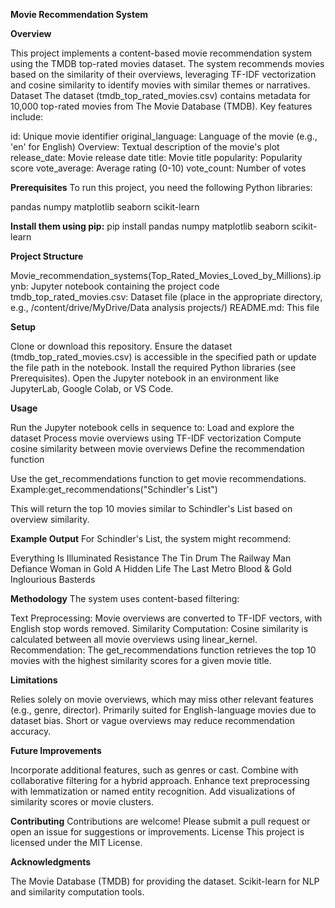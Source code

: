 **Movie Recommendation System**


**Overview**

This project implements a content-based movie recommendation system using the TMDB top-rated movies dataset. The system recommends movies based on the similarity of their overviews, leveraging TF-IDF vectorization and cosine similarity to identify movies with similar themes or narratives.
Dataset
The dataset (tmdb_top_rated_movies.csv) contains metadata for 10,000 top-rated movies from The Movie Database (TMDB). Key features include:

id: Unique movie identifier
original_language: Language of the movie (e.g., 'en' for English)
Overview: Textual description of the movie's plot
release_date: Movie release date
title: Movie title
popularity: Popularity score
vote_average: Average rating (0-10)
vote_count: Number of votes

**Prerequisites**
To run this project, you need the following Python libraries:

pandas
numpy
matplotlib
seaborn
scikit-learn

**Install them using pip:**
pip install pandas numpy matplotlib seaborn scikit-learn

**Project Structure**

Movie_recommendation_systems(Top_Rated_Movies_Loved_by_Millions).ipynb: Jupyter notebook containing the project code
tmdb_top_rated_movies.csv: Dataset file (place in the appropriate directory, e.g., /content/drive/MyDrive/Data analysis projects/)
README.md: This file

**Setup**

Clone or download this repository.
Ensure the dataset (tmdb_top_rated_movies.csv) is accessible in the specified path or update the file path in the notebook.
Install the required Python libraries (see Prerequisites).
Open the Jupyter notebook in an environment like JupyterLab, Google Colab, or VS Code.

**Usage**

Run the Jupyter notebook cells in sequence to:
Load and explore the dataset
Process movie overviews using TF-IDF vectorization
Compute cosine similarity between movie overviews
Define the recommendation function


Use the get_recommendations function to get movie recommendations. Example:get_recommendations("Schindler's List")

This will return the top 10 movies similar to Schindler's List based on overview similarity.

**Example Output**
For Schindler's List, the system might recommend:

Everything Is Illuminated
Resistance
The Tin Drum
The Railway Man
Defiance
Woman in Gold
A Hidden Life
The Last Metro
Blood & Gold
Inglourious Basterds

**Methodology**
The system uses content-based filtering:

Text Preprocessing: Movie overviews are converted to TF-IDF vectors, with English stop words removed.
Similarity Computation: Cosine similarity is calculated between all movie overviews using linear_kernel.
Recommendation: The get_recommendations function retrieves the top 10 movies with the highest similarity scores for a given movie title.

**Limitations**

Relies solely on movie overviews, which may miss other relevant features (e.g., genre, director).
Primarily suited for English-language movies due to dataset bias.
Short or vague overviews may reduce recommendation accuracy.

**Future Improvements**

Incorporate additional features, such as genres or cast.
Combine with collaborative filtering for a hybrid approach.
Enhance text preprocessing with lemmatization or named entity recognition.
Add visualizations of similarity scores or movie clusters.

**Contributing**
Contributions are welcome! Please submit a pull request or open an issue for suggestions or improvements.
License
This project is licensed under the MIT License.

**Acknowledgments**

The Movie Database (TMDB) for providing the dataset.
Scikit-learn for NLP and similarity computation tools.

